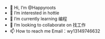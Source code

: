 - 👋 Hi, I’m @Happyroots
- 👀 I’m interested in hottie
- 🌱 I’m currently learning 编程
- 💞️ I’m looking to collaborate on 找工作
- 📫 How to reach me Email：wy13149746632

<!---
Happyroots/Happyroots is a ✨ special ✨ repository because its `README.md` (this file) appears on your GitHub profile.
You can click the Preview link to take a look at your changes.
--->
